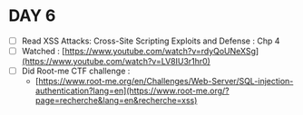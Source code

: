 # DAY 6 

* [ ] Read  XSS Attacks: Cross-Site Scripting Exploits and Defense : Chp 4
* [ ] Watched : [https://www.youtube.com/watch?v=rdyQoUNeXSg](https://www.youtube.com/watch?v=LV8IU3r1hr0)
* [ ] Did Root-me CTF challenge :
  * [https://www.root-me.org/en/Challenges/Web-Server/SQL-injection-authentication?lang=en](https://www.root-me.org/?page=recherche&lang=en&recherche=xss)
